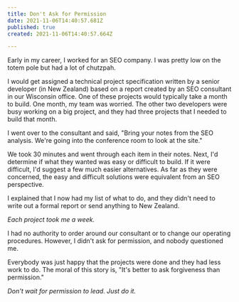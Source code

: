 ```yaml
---
title: Don't Ask for Permission
date: 2021-11-06T14:40:57.681Z
published: true
created: 2021-11-06T14:40:57.664Z

---
```

Early in my career, I worked for an SEO company. I was pretty low on the totem pole but had a lot of chutzpah.

I would get assigned a technical project specification written by a senior developer (in New Zealand) based on a report created by an SEO consultant in our Wisconsin office. One of these projects would typically take a month to build.
One month, my team was worried. The other two developers were busy working on a big project, and they had three projects that I needed to build that month.

I went over to the consultant and said, "Bring your notes from the SEO analysis. We're going into the conference room to look at the site."

We took 30 minutes and went through each item in their notes. Next, I'd determine if what they wanted was easy or difficult to build. If it were difficult, I'd suggest a few much easier alternatives. As far as they were concerned, the easy and difficult solutions were equivalent from an SEO perspective.

I explained that I now had my list of what to do, and they didn't need to write out a formal report or send anything to New Zealand.

*Each project took me a week.*

I had no authority to order around our consultant or to change our operating procedures. However, I didn't ask for permission, and nobody questioned me.

Everybody was just happy that the projects were done and they had less work to do.
The moral of this story is, "It's better to ask forgiveness than permission."

*Don't wait for permission to lead. Just do it.*
